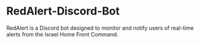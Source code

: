 # RedAlert-Discord-Bot
RedAlert is a Discord bot designed to monitor and notify users of real-time alerts from the Israel Home Front Command. 
